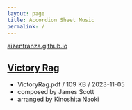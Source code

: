 ```yaml
---
layout: page
title: Accordion Sheet Music
permalink: /
---
```


[aizentranza.github.io](https://aizentranza.github.io/)

## [Victory Rag](VictoryRag.pdf)
- VictoryRag.pdf / 109 KB / 2023-11-05
- composed by James Scott
- arranged by Kinoshita Naoki
